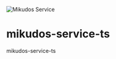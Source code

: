 ![Mikudos Service](https://img.shields.io/badge/MIKUDOS-GRPC--server-lightgrey?style=for-the-badge&logo=appveyor)

# mikudos-service-ts

mikudos-service-ts
